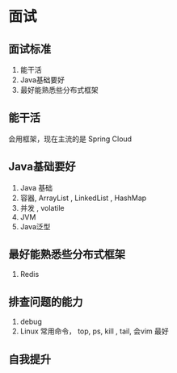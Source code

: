 # 面试

## 面试标准

1. 能干活
2. Java基础要好
3. 最好能熟悉些分布式框架





## 能干活

会用框架，现在主流的是 Spring Cloud



## Java基础要好

1. Java 基础
2. 容器, ArrayList  , LinkedList , HashMap
3. 并发 , volatile
4. JVM
5. Java泛型



## 最好能熟悉些分布式框架

1. Redis



## 排查问题的能力

1. debug
2. Linux 常用命令， top, ps,  kill , tail, 会vim 最好



## 自我提升

